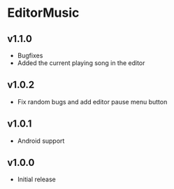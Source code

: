 # EditorMusic
## v1.1.0
- Bugfixes
- Added the current playing song in the editor
## v1.0.2
- Fix random bugs and add editor pause menu button
## v1.0.1
- Android support
## v1.0.0
- Initial release
